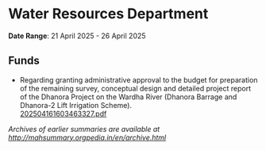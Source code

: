 # Water Resources Department

**Date Range**: 21 April 2025 - 26 April 2025


## Funds
- Regarding granting administrative approval to the budget for preparation of the remaining survey, conceptual design and detailed project report of the Dhanora Project on the Wardha River (Dhanora Barrage and Dhanora-2 Lift Irrigation Scheme).\
  [202504161603463327.pdf](https://gr.maharashtra.gov.in/Site/Upload/Government%20Resolutions/English/202504161603463327.pdf)


*Archives of earlier summaries are available at http://mahsummary.orgpedia.in/en/archive.html*